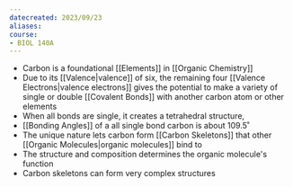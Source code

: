 ```yaml
---
datecreated: 2023/09/23
aliases: 
course:
- BIOL 140A
---
```

- Carbon is a foundational [[Elements]] in [[Organic Chemistry]]
- Due to its [[Valence|valence]] of six, the remaining four [[Valence Electrons|valence electrons]] gives the potential to make a variety of single or double [[Covalent Bonds]] with another carbon atom or other elements
- When all bonds are single, it creates a tetrahedral structure, 
- [[Bonding Angles]] of a all single bond carbon is about 109.5˚
- The unique nature lets carbon form [[Carbon Skeletons]] that other [[Organic Molecules|organic molecules]] bind to
- The structure and composition determines the organic molecule's function
- Carbon skeletons can form very complex structures